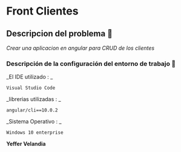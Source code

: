 # Front Clientes 


## Descripcion del problema 🚀

_Crear una aplicacion en angular para CRUD de los clientes_ 


### Descripción de la configuración del entorno de trabajo 🔧

_El IDE utilizado : _
```
Visual Studio Code
```

_librerias utilizadas : _

```
angular/cli==10.0.2

```

_Sistema Operativo : _
```
Windows 10 enterprise
```


 **Yeffer Velandia** 
